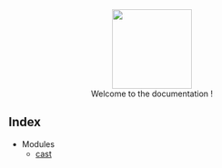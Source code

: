 <div align="center">
    <img width="140px" src="../others/logo.png"/><br/>
    Welcome to the documentation !
</div>

## Index
- Modules
    - [cast](cast.md)
